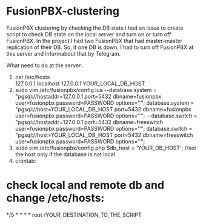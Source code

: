# FusionPBX-clustering
FusionPBX clustering by checking the DB state
I had an issue to create script to check DB state on the local server and turn on or turn off FusionPBX. 
In the project I had two FusionPBX that had master-master replication of their DB.
So, if one DB is down, I had to turn off FusionPBX at this server and informabout that by Telegram.

What need to do at the server:
1) cat /etc/hosts                           
127.0.0.1 localhost
127.0.0.1 YOUR_LOCAL_DB_HOST
2) sudo vim /etc/fusionpbx/config.lua
       --database.system = "pgsql://hostaddr=127.0.0.1 port=5432 dbname=fusionpbx user=fusionpbx password=PASSWORD options=''";
       database.system = "pgsql://host=YOUR_LOCAL_DB_HOST port=5432 dbname=fusionpbx user=fusionpbx password=PASSWORD options=''";
       --database.switch = "pgsql://hostaddr=127.0.0.1 port=5432 dbname=freeswitch user=fusionpbx password=PASSWORD options=''";
       database.switch = "pgsql://host=YOUR_LOCAL_DB_HOST port=5432 dbname=freeswitch user=fusionpbx password=PASSWORD options=''";
3) sudo vim /etc/fusionpbx/config.php
$db_host = 'YOUR_DB_HOST'; //set the host only if the database is not local
4) crontab:
# check local and remote db and change /etc/hosts:
*/5 * * * * root /YOUR_DESTINATION_TO_THE_SCRIPT



